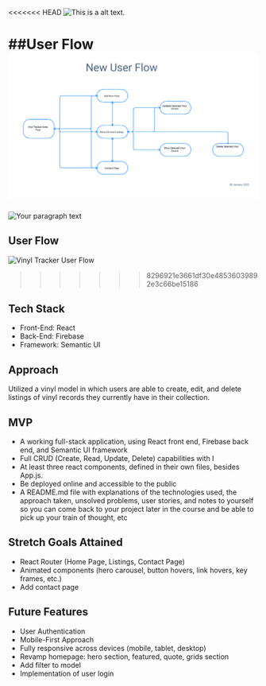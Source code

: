 <<<<<<< HEAD
![This is a alt text.](/vinyltracker/src/asset/logo.png )


##User Flow
![This is a alt text.](/src/asset/New%20User%20Flow.svg "User flow map for app.")
=======
![Your paragraph text](https://user-images.githubusercontent.com/98721957/211424390-5e7e4696-5684-41cb-85ff-3894f52be083.png)


## User Flow
![Vinyl Tracker User Flow](https://user-images.githubusercontent.com/98721957/211425433-d9bafb10-4798-422b-8363-03f6d8491c68.png)
>>>>>>> 8296921e3661df30e48536039892e3c66be15186

## Tech Stack
* Front-End: React
* Back-End: Firebase
* Framework: Semantic UI


## Approach
Utilized a vinyl model in which users are able to create, edit, and delete listings of vinyl records they currently have in their collection.

## MVP
* A working full-stack application, using React front end, Firebase back end, and Semantic UI framework
* Full CRUD (Create, Read, Update, Delete) capabilities with I
* At least three react components, defined in their own files, besides App.js.
* Be deployed online and accessible to the public
* A README.md file with explanations of the technologies used, the approach taken, unsolved problems, user stories, and notes to yourself so you can come back to your project later in the course and be able to pick up your train of thought, etc

## Stretch Goals Attained
* React Router (Home Page, Listings, Contact Page)
* Animated components (hero carousel, button hovers, link hovers, key frames, etc.)
* Add contact page


## Future Features
* User Authentication 
* Mobile-First Approach
* Fully responsive across devices (mobile, tablet, desktop)
* Revamp homepage: hero section, featured, quote, grids section
* Add filter to model
* Implementation of user login



